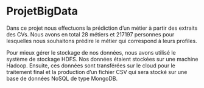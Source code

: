 # ProjetBigData

Dans ce projet nous effectuons la prédiction d’un métier à partir des extraits des CVs. Nous avons en total 28 métiers et 217197 personnes pour lesquelles nous souhaitons prédire le métier qui correspond à leurs profiles.

Pour mieux gérer le stockage de nos données, nous avons utilisé le système de stockage HDFS. Nos données étaient stockées sur une machine Hadoop.
Ensuite, ces données sont transférées sur le cloud pour le traitement final et la production d’un fichier CSV qui sera stocké sur une base de données NoSQL de type MongoDB.

